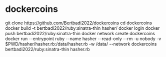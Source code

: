# dockercoins
git clone https://github.com/Bertbadi2022/dockercoins
cd dockercoins
docker build -t bertbadi2022/ruby:sinatra-thin hasher/
docker login
docker push bertbadi2022/ruby:sinatra-thin
docker network create dockercoins
docker run  --entrypoint ruby --name hasher --read-only --rm -u nobody -v $PWD/hasher/hasher.rb:/data/hasher.rb -w /data/ --network dockercoins bertbadi2022/ruby:sinatra-thin hasher.rb
